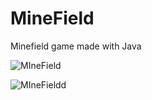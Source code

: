 # MineField
Minefield game made with Java


![MIneField](https://user-images.githubusercontent.com/92986641/145041410-909d5cff-1f88-4568-a45d-6d81d3a45c05.png)

![MIneFieldd](https://user-images.githubusercontent.com/92986641/145041414-f5c3ee0b-1a44-4b9c-9a39-4e60fef50afc.png)
